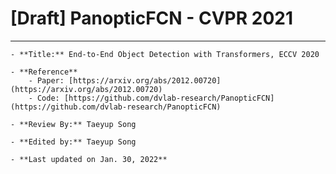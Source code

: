 # [Draft] PanopticFCN - CVPR 2021

---

```{admonition} Information
- **Title:** End-to-End Object Detection with Transformers, ECCV 2020

- **Reference**
    - Paper: [https://arxiv.org/abs/2012.00720](https://arxiv.org/abs/2012.00720)
    - Code: [https://github.com/dvlab-research/PanopticFCN](https://github.com/dvlab-research/PanopticFCN)
    
- **Review By:** Taeyup Song 

- **Edited by:** Taeyup Song

- **Last updated on Jan. 30, 2022**
```
